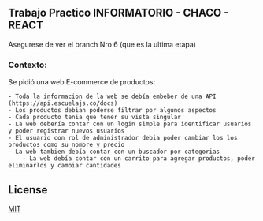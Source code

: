 ## Trabajo Practico INFORMATORIO - CHACO - REACT

Asegurese de ver el branch Nro 6 (que es la ultima etapa)




### Contexto:

Se pidió una web E-commerce de productos:

	- Toda la informacion de la web se debía embeber de una API (https://api.escuelajs.co/docs)
	- Los productos debian poderse filtrar por algunos aspectos
	- Cada producto tenia que tener su vista singular
	- La web debería contar con un login simple para identificar usuarios y poder registrar nuevos usuarios
	- El usuario con rol de administrador debia poder cambiar los los productos como su nombre y precio
	- La web tambien debía contar con un buscador por categorias
    	- La web debía contar con un carrito para agregar productos, poder eliminarlos y cambiar cantidades






## License
[MIT](https://choosealicense.com/licenses/mit/)
